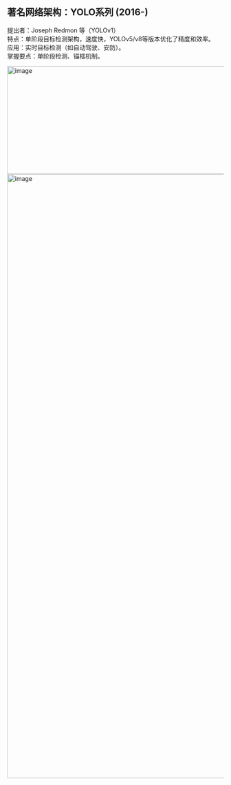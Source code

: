 ## 著名网络架构：YOLO系列 (2016-)
提出者：Joseph Redmon 等（YOLOv1）  
特点：单阶段目标检测架构，速度快，YOLOv5/v8等版本优化了精度和效率。  
应用：实时目标检测（如自动驾驶、安防）。  
掌握要点：单阶段检测、锚框机制。  

<img width="850" height="251" alt="image" src="https://github.com/user-attachments/assets/0a0b8862-4b86-418e-b20a-4f6269e012d7" />

<img width="2501" height="1405" alt="image" src="https://github.com/user-attachments/assets/ca70fc85-8658-4286-9002-56b6eb3864ba" />
